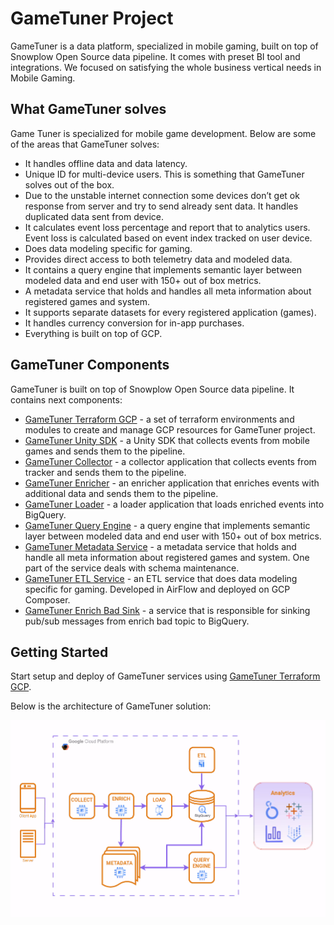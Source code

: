 # GameTuner Project

GameTuner is a data platform, specialized in mobile gaming, built on top of Snowplow Open Source data pipeline. It comes with preset BI tool and integrations. We focused on satisfying the whole business vertical needs in Mobile Gaming.

## What GameTuner solves

Game Tuner is specialized for mobile game development. Below are some of the areas that GameTuner solves:
- It handles offline data and data latency. 
- Unique ID for multi-device users. This is something that GameTuner solves out of the box.
- Due to the unstable internet connection some devices don’t get ok response from server and try to send already sent data. It handles duplicated data sent from device.
- It calculates event loss percentage and report that to analytics users. Event loss is calculated based on event index tracked on user device.
- Does data modeling specific for gaming. 
- Provides direct access to both telemetry data and modeled data. 
- It contains a query engine that implements semantic layer between modeled data and end user with 150+ out of box metrics.
- A metadata service that holds and handles all meta information about registered games and system.
- It supports separate datasets for every registered application (games).
- It handles currency conversion for in-app purchases.
- Everything is built on top of GCP.

## GameTuner Components

GameTuner is built on top of Snowplow Open Source data pipeline. It contains next components:

- [GameTuner Terraform GCP][gametuner-terraform-gcp] - a set of terraform environments and modules to create and manage GCP resources for GameTuner project.
- [GameTuner Unity SDK][gametuner-unity-sdk] - a Unity SDK that collects events from mobile games and sends them to the pipeline.
- [GameTuner Collector][gametuner-collector] - a collector application that collects events from tracker and sends them to the pipeline.
- [GameTuner Enricher][gametuner-enricher] - an enricher application that enriches events with additional data and sends them to the pipeline.
- [GameTuner Loader][gametuner-loader] - a loader application that loads enriched events into BigQuery.
- [GameTuner Query Engine][gametuner-query-engine] - a query engine that implements semantic layer between modeled data and end user with 150+ out of box metrics.
- [GameTuner Metadata Service][gametuner-metadata-service] - a metadata service that holds and handle all meta information about registered games and system. One part of the service deals with schema maintenance.
- [GameTuner ETL Service][gametuner-etl-service] - an ETL service that does data modeling specific for gaming. Developed in AirFlow and deployed on GCP Composer. 
- [GameTuner Enrich Bad Sink][gametuner-enrich-bad-sink] - a service that is responsible for sinking pub/sub messages from enrich bad topic to BigQuery.


## Getting Started

Start setup and deploy of GameTuner services using [GameTuner Terraform GCP][gametuner-terraform-gcp].

Below is the architecture of GameTuner solution:

![gametuner-architecture](https://github.com/GameTuner/.github/blob/main/docs/images/gametuner-architecture.png?raw=true)


[gametuner-terraform-gcp]:https://github.com/GameTuner/terraform-gcp.git
[gametuner-unity-sdk]:https://github.com/GameTuner/unity-tracker.git
[gametuner-collector]:https://github.com/GameTuner/collector.git
[gametuner-enricher]:https://github.com/GameTuner/enricher.git
[gametuner-loader]:https://github.com/GameTuner/bigquery-loader.git
[gametuner-query-engine]:https://github.com/GameTuner/query-engine.git
[gametuner-metadata-service]:https://github.com/GameTuner/metadata.git
[gametuner-etl-service]:https://github.com/GameTuner/etl.git
[gametuner-enrich-bad-sink]:https://github.com/GameTuner/enrich-bad-sink.git
